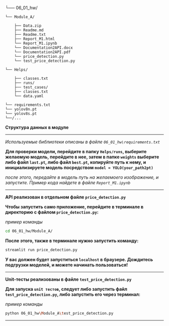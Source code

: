 └── 06_01_hw/

    └── Module_A/      

        ├── Data.zip    
        ├── Readme.md       
        ├── Readme.txt        
        ├── Report_M1.html          
        └── Report_M1.ipynb  
        └── Documentation2API.docx 
        └── Documentation2API.pdf 
        └── price_detection.py
        └── test_price_detection.py

    └── Helps/        

        ├── classes.txt
        ├── runs/
        ├── test_cases/
        ├── classes.txt
        └── data.yaml

    └── requirements.txt  
    └── yolov8n.pt
    └── yolov8s.pt
    └──/...
    
**Структура данных в модуле**

------------------------------------------------------------------------------

*Используемые библиотеки описаны в файле `06_01_hw\requirements.txt`*

**Для проверки модели, перейдите в папку `Helps/runs`, выберите желаемую модель, перейдите в нее, затем в папке `weights` выберите либо файл `last.pt`, либо файл `best.pt`, копируйте путь к нему, и инициализируете модель посредством `model = YOLO(your_path2pt)`**

*после этого, передайте в модель путь на желаемоего изображение, и запустите. Пример кода найдете в файле `Report_M1.ipynb`*

------------------------------------------------------------------------------

**API реализован в отдельном файле `price_detection.py`**

**Чтобы запустить само приложение, перейдите в терминале в директорию с файлом `price_detection.py`:**

*пример команды*
```bash
cd 06_01_hw/Module_A/
```

**После этого, также в терминале нужно запустить команду:**

```bash
streamlit run price_detection.py
```

**У вас должен будет запуститься `localhost` в браузере. Дождитесь подгрузки моделей, и можете начинать пользоваться!**

------------------------------------------------------------------------------

**Unit-тесты реализованы в файле `test_price_detection.py`**

**Для запуска `unit тестов`, следует либо запустить файл `test_price_detection.py`, либо запустить его через терминал:**

*пример команды*
```bash
python 06_01_hw\Module_A\test_price_detection.py
```

------------------------------------------------------------------------------